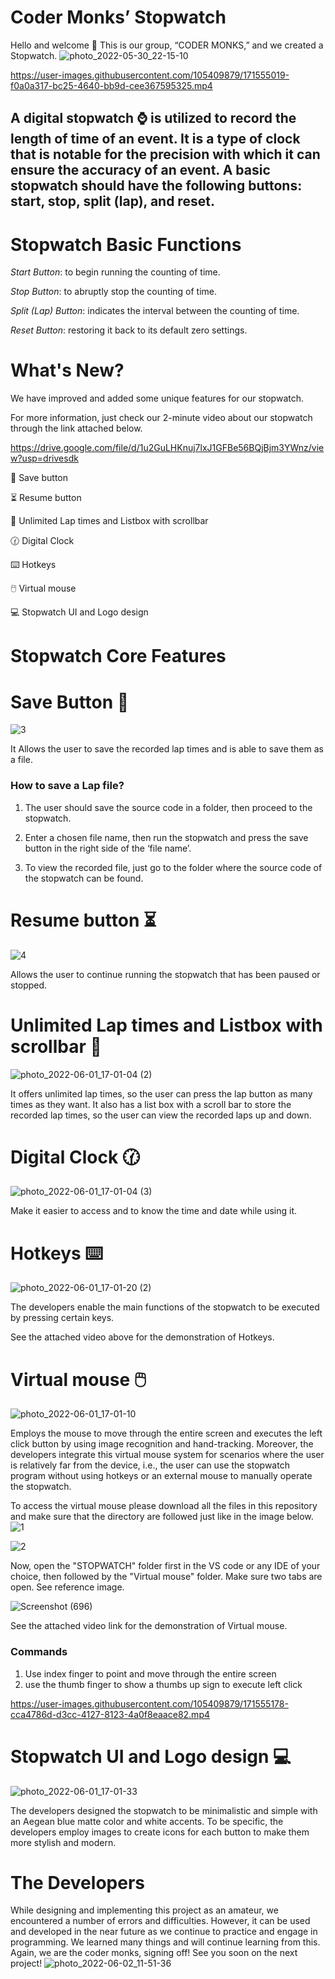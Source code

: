 # Coder Monks’ Stopwatch #

Hello and welcome :wave: This is our group, “CODER MONKS,” and we created a Stopwatch.
![photo_2022-05-30_22-15-10](https://user-images.githubusercontent.com/105409879/171549054-339c5f8f-c944-4663-baf6-06e43f60a4fe.jpg)


https://user-images.githubusercontent.com/105409879/171555019-f0a0a317-bc25-4640-bb9d-cee367595325.mp4


## A digital stopwatch :watch: is utilized to record the length of time of an event. It is a type of clock that is notable for the precision with which it can ensure the accuracy of an event. A basic stopwatch should have the following buttons: start, stop, split (lap), and reset. ##

# Stopwatch Basic Functions #

*Start Button*: to begin running the counting of time.

*Stop Button*: to abruptly stop the counting of time.

*Split (Lap) Button*: indicates the interval between the counting of time.

*Reset Button*: restoring it back to its default zero settings.

# What's New? #
We have improved and added some unique features for our stopwatch.

For more information, just check our 2-minute video about our stopwatch through the link attached below.

https://drive.google.com/file/d/1u2GuLHKnuj7lxJ1GFBe56BQjBjm3YWnz/view?usp=drivesdk

:floppy_disk: Save button

:hourglass_flowing_sand: Resume button

:pencil: Unlimited Lap times and Listbox with scrollbar

:clock130: Digital Clock

:keyboard: Hotkeys

:computer_mouse: Virtual mouse

:computer: Stopwatch UI and Logo design

# Stopwatch Core Features #

# Save Button :floppy_disk: #
![3](https://user-images.githubusercontent.com/105409879/171551811-5ac4f127-e1af-40d4-9779-5a27448cc71d.png)

It Allows the user to save the recorded lap times and is able to save them as a file.
### How to save  a Lap file? ###
1.	The user should save the source code in a folder, then proceed to the stopwatch. 

2.	Enter a chosen file name, then run the stopwatch and press the save button in the right side of the ‘file name’.

3.	To view the recorded file, just go to the folder where the source code of the stopwatch can be found.

# Resume button :hourglass_flowing_sand: #
![4](https://user-images.githubusercontent.com/105409879/171551877-f0b72e10-ecd2-43a1-9d53-2fe5455ec5bb.png)

Allows the user to continue running the stopwatch that has been paused or stopped. 

# Unlimited Lap times and Listbox with scrollbar :pencil: #
![photo_2022-06-01_17-01-04 (2)](https://user-images.githubusercontent.com/105409879/171548446-f9d02f84-f826-4e76-a479-d8776ec27241.jpg)

It offers unlimited lap times, so the user can press the lap button as many times as they want. It also has a list box with a scroll bar to store the recorded lap times, so the user can view the recorded laps up and down.

# Digital Clock :clock130: #
![photo_2022-06-01_17-01-04 (3)](https://user-images.githubusercontent.com/105409879/171548806-56301f60-e296-48ff-9909-a54e0d3c6f57.jpg)

Make it easier to access and to know the time and date while using it.

# Hotkeys :keyboard: #
![photo_2022-06-01_17-01-20 (2)](https://user-images.githubusercontent.com/105409879/171548830-cb7724b0-62af-4957-b1e4-bf579334eb3f.jpg)

The developers enable the main functions of the stopwatch to be executed by pressing certain keys.

See the attached video above for the demonstration of Hotkeys.

# Virtual mouse :computer_mouse: #
![photo_2022-06-01_17-01-10](https://user-images.githubusercontent.com/105409879/171552642-46393ceb-a4f8-4593-9306-96923d7ab009.jpg)

Employs the mouse to move through the entire screen and executes the left click button by using image recognition and hand-tracking. Moreover, the developers integrate this virtual mouse system for scenarios where the user is relatively far from the device, i.e., the user can use the stopwatch program without using hotkeys or an external mouse to manually operate the stopwatch. 

To access the virtual mouse please download all the files in this repository and make sure that the directory are followed just like in the image below.
![1](https://user-images.githubusercontent.com/105409879/171551410-0ee109bb-5969-4664-b035-6cf96189824b.png)

![2](https://user-images.githubusercontent.com/105409879/171551417-b0be2069-1e47-4156-b4b6-51e0b23091ed.png)

Now, open the "STOPWATCH" folder first in the VS code or any IDE of your choice, then followed by the "Virtual mouse" folder. Make sure two tabs are open. See reference image.

![Screenshot (696)](https://user-images.githubusercontent.com/105409879/171551398-d6ba1749-d54e-4d86-b7d7-42974f74272f.png)

See the attached video link for the demonstration of Virtual mouse.
### Commands ###
1. Use index finger to point and move through the entire screen
2. use the thumb finger to show a thumbs up sign to execute left click

https://user-images.githubusercontent.com/105409879/171555178-cca4786d-d3cc-4127-8123-4a0f8eaace82.mp4

# Stopwatch UI and Logo design :computer: #
![photo_2022-06-01_17-01-33](https://user-images.githubusercontent.com/105409879/171549046-12adedef-acf0-4191-89e9-38101a878197.jpg)

The developers designed the stopwatch to be minimalistic and simple with an Aegean blue matte color and white accents. To be specific, the developers employ images to create icons for each button to make them more stylish and modern. 

# The Developers #
While designing and implementing this project as an amateur, we encountered a number of errors and difficulties. However, it can be used and developed in the near future as we continue to practice and engage in programming. We learned many things and will continue learning from this. Again, we are the coder monks, signing off! See you soon on the next project!
![photo_2022-06-02_11-51-36](https://user-images.githubusercontent.com/105409879/171549612-65e90f94-65d9-487e-86a4-5c6c974024a0.jpg)
